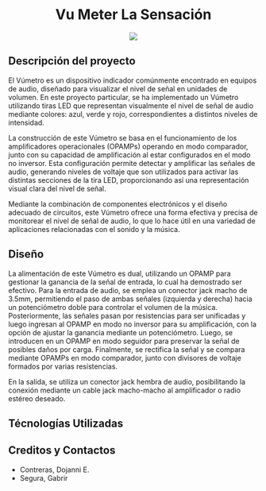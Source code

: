 <div align="center">
  <h1 align="center">Vu Meter La Sensación</h1>
  <img src="https://github.com/Escondol/VuMeter-La-Sensacion/assets/86692164/5f61a3b6-ce13-4c3a-9c71-53234667689b">
</div>

## Descripción del proyecto
El Vúmetro es un dispositivo indicador comúnmente encontrado en equipos de audio, diseñado para visualizar el nivel de señal en unidades de volumen. En este proyecto particular, se ha implementado un Vúmetro utilizando tiras LED que representan visualmente el nivel de señal de audio mediante colores: azul, verde y rojo, correspondientes a distintos niveles de intensidad.

La construcción de este Vúmetro se basa en el funcionamiento de los amplificadores operacionales (OPAMPs) operando en modo comparador, junto con su capacidad de amplificación al estar configurados en el modo no inversor. Esta configuración permite detectar y amplificar las señales de audio, generando niveles de voltaje que son utilizados para activar las distintas secciones de la tira LED, proporcionando así una representación visual clara del nivel de señal.

Mediante la combinación de componentes electrónicos y el diseño adecuado de circuitos, este Vúmetro ofrece una forma efectiva y precisa de monitorear el nivel de señal de audio, lo que lo hace útil en una variedad de aplicaciones relacionadas con el sonido y la música.

## Diseño
La alimentación de este Vúmetro es dual, utilizando un OPAMP para gestionar la ganancia de la señal de entrada, lo cual ha demostrado ser efectivo. Para la entrada de audio, se emplea un conector jack macho de 3.5mm, permitiendo el paso de ambas señales (izquierda y derecha) hacia un potenciómetro doble para controlar el volumen de la música. Posteriormente, las señales pasan por resistencias para ser unificadas y luego ingresan al OPAMP en modo no inversor para su amplificación, con la opción de ajustar la ganancia mediante un potenciómetro. Luego, se introducen en un OPAMP en modo seguidor para preservar la señal de posibles daños por carga. Finalmente, se rectifica la señal y se compara mediante OPAMPs en modo comparador, junto con divisores de voltaje formados por varias resistencias. 

En la salida, se utiliza un conector jack hembra de audio, posibilitando la conexión mediante un cable jack macho-macho al amplificador o radio estéreo deseado.

## Técnologías Utilizadas

## Creditos y Contactos
- Contreras, Dojanni E.
- Segura, Gabrir
